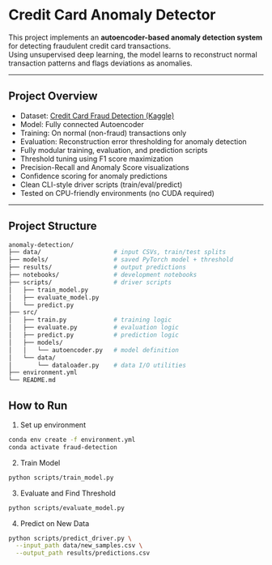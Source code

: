 # Credit Card Anomaly Detector

This project implements an **autoencoder-based anomaly detection system** for detecting fraudulent credit card transactions.  
Using unsupervised deep learning, the model learns to reconstruct normal transaction patterns and flags deviations as anomalies.

---

## Project Overview

- Dataset: [Credit Card Fraud Detection (Kaggle)](https://www.kaggle.com/mlg-ulb/creditcardfraud)  
- Model: Fully connected Autoencoder  
- Training: On normal (non-fraud) transactions only  
- Evaluation: Reconstruction error thresholding for anomaly detection
- Fully modular training, evaluation, and prediction scripts
- Threshold tuning using F1 score maximization
- Precision-Recall and Anomaly Score visualizations
- Confidence scoring for anomaly predictions
- Clean CLI-style driver scripts (train/eval/predict)
- Tested on CPU-friendly environments (no CUDA required)

---

## Project Structure

```bash
anomaly-detection/
├── data/                    # input CSVs, train/test splits
├── models/                  # saved PyTorch model + threshold
├── results/                 # output predictions
├── notebooks/               # development notebooks
├── scripts/                 # driver scripts
│   ├── train_model.py
│   ├── evaluate_model.py
│   └── predict.py
├── src/
│   ├── train.py             # training logic
│   ├── evaluate.py          # evaluation logic
│   ├── predict.py           # prediction logic
│   ├── models/
│   │   └── autoencoder.py   # model definition
│   └── data/
│       └── dataloader.py    # data I/O utilities
├── environment.yml
└── README.md
```

## How to Run
1. Set up environment
```bash
conda env create -f environment.yml
conda activate fraud-detection
```
2. Train Model
```bash
python scripts/train_model.py
```
3. Evaluate and Find Threshold
```bash
python scripts/evaluate_model.py
```
4. Predict on New Data
```bash
python scripts/predict_driver.py \
  --input_path data/new_samples.csv \
  --output_path results/predictions.csv
```